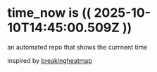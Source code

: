 # time_now is (( 2025-10-10T14:45:00.509Z ))

an automated repo that shows the currnent time

inspired by [breakingheatmap](https://github.com/breakingheatmap/breakingheatmap)